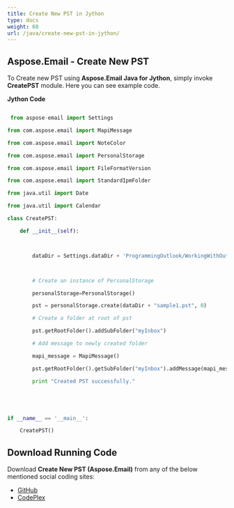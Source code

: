 ```yaml
---
title: Create New PST in Jython
type: docs
weight: 60
url: /java/create-new-pst-in-jython/
---
```


## **Aspose.Email - Create New PST**
To Create new PST using **Aspose.Email Java for Jython**, simply invoke **CreatePST** module. Here you can see example code.

**Jython Code**

``` python

 from aspose-email import Settings

from com.aspose.email import MapiMessage

from com.aspose.email import NoteColor

from com.aspose.email import PersonalStorage

from com.aspose.email import FileFormatVersion

from com.aspose.email import StandardIpmFolder

from java.util import Date

from java.util import Calendar

class CreatePST:

    def __init__(self):



        dataDir = Settings.dataDir + 'ProgrammingOutlook/WorkingWithOutlookPersonalStorage/CreatePST/'



        # Create an instance of PersonalStorage

        personalStorage=PersonalStorage()

        pst = personalStorage.create(dataDir + "sample1.pst", 0)

        # Create a folder at root of pst

        pst.getRootFolder().addSubFolder("myInbox")

        # Add message to newly created folder

        mapi_message = MapiMessage()

        pst.getRootFolder().getSubFolder("myInbox").addMessage(mapi_message.fromFile(dataDir + "Message.msg"))

        print "Created PST successfully."





if __name__ == '__main__':        

    CreatePST()

```
## **Download Running Code**
Download **Create New PST (Aspose.Email)** from any of the below mentioned social coding sites:

- [GitHub](https://github.com/aspose-email/Aspose.Email-for-Java/releases/tag/Aspose.Email_Java_for_Jython-v1.0)
- [CodePlex](https://asposeemailjavajython.codeplex.com/releases/view/620655)
